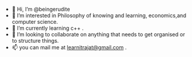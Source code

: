 - 👋 Hi, I’m @beingerudite
- 👀 I’m interested in Philosophy of knowing and learning, economics,and computer science.
- 🌱 I’m currently learning c++ .
- 💞️ I’m looking to collaborate on anything that needs to get organised or to structure things.
- 📫 you can mail me at learnitrajat@gmail.com .

<!---
beingerudite/beingerudite is a ✨ special ✨ repository because its `README.md` (this file) appears on your GitHub profile.
You can click the Preview link to take a look at your changes.
--->
